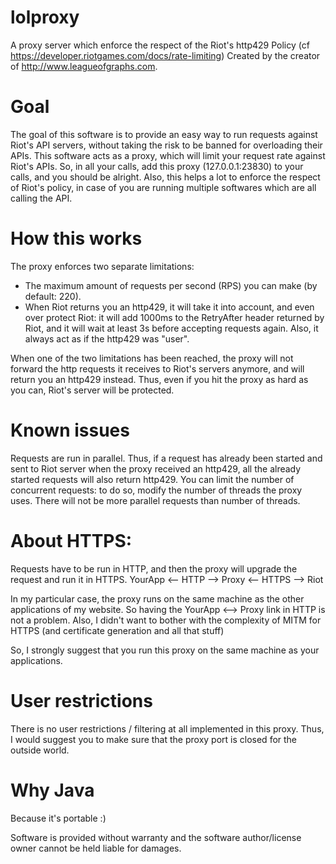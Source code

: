 # lolproxy
A proxy server which enforce the respect of the Riot's http429 Policy (cf https://developer.riotgames.com/docs/rate-limiting)
Created by the creator of http://www.leagueofgraphs.com.

# Goal
The goal of this software is to provide an easy way to run requests against Riot's API servers, without taking the risk to be banned for overloading their APIs.
This software acts as a proxy, which will limit your request rate against Riot's APIs. So, in all your calls, add this proxy (127.0.0.1:23830) to your calls, and you should be alright.
Also, this helps a lot to enforce the respect of Riot's policy, in case of you are running multiple softwares which are all calling the API.


# How this works
The proxy enforces two separate limitations:
- The maximum amount of requests per second (RPS) you can make (by default: 220). 
- When Riot returns you an http429, it will take it into account, and even over protect Riot: it will add 1000ms to the RetryAfter header returned by Riot, and it will wait at least 3s before accepting requests again. Also, it always act as if the http429 was "user".

When one of the two limitations has been reached, the proxy will not forward the http requests it receives to Riot's servers anymore, and will return you an http429 instead. 
Thus, even if you hit the proxy as hard as you can, Riot's server will be protected.


# Known issues
Requests are run in parallel. 
Thus, if a request has already been started and sent to Riot server when the proxy received an http429, all the already started requests will also return http429.
You can limit the number of concurrent requests: to do so, modify the number of threads the proxy uses. There will not be more parallel requests than number of threads.


# About HTTPS:
Requests have to be run in HTTP, and then the proxy will upgrade the request and run it in HTTPS.
YourApp <-- HTTP --> Proxy <-- HTTPS --> Riot

In my particular case, the proxy runs on the same machine as the other applications of my website. So having the YourApp <--> Proxy link in HTTP is not a problem.
Also, I didn't want to bother with the complexity of MITM for HTTPS (and certificate generation and all that stuff)

So, I strongly suggest that you run this proxy on the same machine as your applications.


# User restrictions
There is no user restrictions / filtering at all implemented in this proxy. Thus, I would suggest you to make sure that the proxy port is closed for the outside world.

# Why Java
Because it's portable :)


Software is provided without warranty and the software author/license owner cannot be held liable for damages.
